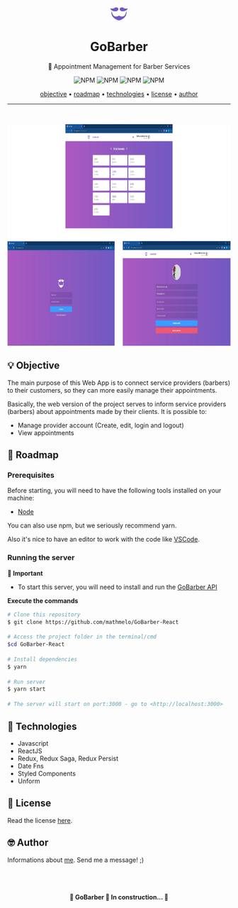 <div align="center">
    <img src="./src/assets/logo-purple.svg" height="30"/>
  <h1>GoBarber</h1>
</div>
<p align="center">🚀 Appointment Management for Barber Services</p>
<p align="center">
  <img alt="NPM" src="https://img.shields.io/github/license/mathmelo/GoBarber-React">
  <img alt="NPM" src="https://img.shields.io/github/issues/mathmelo/GoBarber-React">
  <img alt="NPM" src="https://img.shields.io/github/forks/mathmelo/GoBarber-React">
  <img alt="NPM" src="https://img.shields.io/github/stars/mathmelo/GoBarber-React">
</p>

<div align="center">
 <a href="#-objective">objective</a> •
 <a href="#-roadmap">roadmap</a> •
 <a href="#-technologies">technologies</a> •
 <a href="#-licence">license</a> •
 <a href="#-author">author</a>
</div>

---
</br>

<p align="center">
  <img src="./.github/GoBarber.png" height="500" margin-top="400">
</p>





## 💡 Objective
<p>The main purpose of this Web App is to connect service providers (barbers) to their customers, so they can more easily manage their appointments.</p>
<p>Basically, the web version of the project serves to inform service providers (barbers) about appointments made by their clients. It is possible to:</p>

- Manage provider account (Create, edit, login and logout)
- View appointments


## 🎌 Roadmap

### Prerequisites
Before starting, you will need to have the following tools installed on your machine:
<ul>
  <li><a href="https://nodejs.org/en/">Node</a></li>
</ul>

You can also use npm, but we seriously recommend yarn.

Also it's nice to have an editor to work with the code like [VSCode](https://code.visualstudio.com/).

### Running the server
**🚫 Important**
- To start this server, you will need to install and run the [GoBarber API](https://github.com/mathmelo/GoBarber-NodeJS)

**Execute the commands**

```bash
# Clone this repository
$ git clone https://github.com/mathmelo/GoBarber-React

# Access the project folder in the terminal/cmd
$cd GoBarber-React

# Install dependencies
$ yarn

# Run server
$ yarn start

# The server will start on port:3000 - go to <http://localhost:3000>
```

## 💜 Technologies
- Javascript
- ReactJS
- Redux, Redux Saga, Redux Persist
- Date Fns
- Styled Components
- Unform

## 📕 License

Read the license [here](https://github.com/mathmelo/GoBarber-React/blob/main/LICENSE).

## 🤓 Author

Informations about [me](https://github.com/mathmelo).
Send me a message! ;)

<br />
<br />

<h4 align="center">
	🚧  GoBarber 🚀 In construction...  🚧</br>
</h4>
